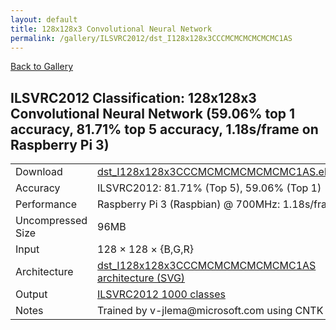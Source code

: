 ```yaml
---
layout: default
title: 128x128x3 Convolutional Neural Network
permalink: /gallery/ILSVRC2012/dst_I128x128x3CCCMCMCMCMCMCMC1AS
---
```


[Back to Gallery](/ELL/gallery)

## ILSVRC2012 Classification: 128x128x3 Convolutional Neural Network (59.06% top 1 accuracy, 81.71% top 5 accuracy, 1.18s/frame on Raspberry Pi 3)

<table class="table table-striped table-bordered">
    <tr>
        <td> Download </td>
        <td colspan="3"> <a href="https://github.com/Microsoft/ELL-models/raw/master/models/ILSVRC2012/dst_I128x128x3CCCMCMCMCMCMCMC1AS/dst_I128x128x3CCCMCMCMCMCMCMC1AS.ell.zip">dst_I128x128x3CCCMCMCMCMCMCMC1AS.ell.zip</a></td>
    </tr>
    <tr>
        <td> Accuracy </td>
        <td colspan="3"> ILSVRC2012: 81.71% (Top 5), 59.06% (Top 1) </td>
    </tr>
    <tr>
        <td> Performance </td>
        <td colspan="3"> Raspberry Pi 3 (Raspbian) @ 700MHz: 1.18s/frame </td>
    </tr>
    <tr>
        <td> Uncompressed Size </td>
        <td colspan="3"> 96MB </td>
    </tr>
    <tr>
        <td> Input </td>
        <td colspan="3"> 128 &times; 128 &times; {B,G,R} </td>
    </tr>
    <tr>
        <td> Architecture </td>
        <td>
            <a href="https://github.com/Microsoft/ELL-models/raw/master/models/ILSVRC2012/dst_I128x128x3CCCMCMCMCMCMCMC1AS/dst_I128x128x3CCCMCMCMCMCMCMC1AS.cntk.svg?sanitize=true" target="_blank">dst_I128x128x3CCCMCMCMCMCMCMC1AS architecture (SVG)</a>
        </td>
    </tr>
    <tr>
        <td> Output </td>
        <td colspan="3"> <a href="https://github.com/Microsoft/ELL-models/raw/master/models/ILSVRC2012/categories.txt">ILSVRC2012 1000 classes</a> </td>
    </tr>
    <tr>
        <td> Notes </td>
        <td colspan="3"> Trained by v-jlema@microsoft.com using CNTK 2.2 </td>
    </tr>
</table>

